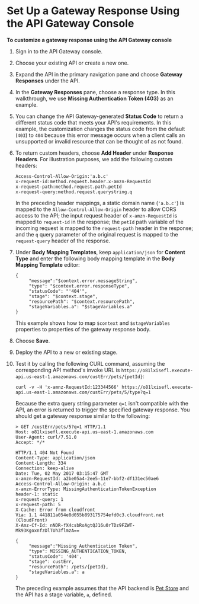 # Set Up a Gateway Response Using the API Gateway Console<a name="set-up-gateway-response-using-the-console"></a>

**To customize a gateway response using the API Gateway console**

1. Sign in to the API Gateway console\.

1. Choose your existing API or create a new one\.

1. Expand the API in the primary navigation pane and choose **Gateway Responses** under the API\. 

1. In the **Gateway Responses** pane, choose a response type\. In this walkthrough, we use **Missing Authentication Token \(403\)** as an example\. 

1. You can change the API Gateway\-generated **Status Code** to return a different status code that meets your API's requirements\. In this example, the customization changes the status code from the default \(`403`\) to `404` because this error message occurs when a client calls an unsupported or invalid resource that can be thought of as not found\.

1. To return custom headers, choose **Add Header** under **Response Headers**\. For illustration purposes, we add the following custom headers: 

   ```
   Access-Control-Allow-Origin:'a.b.c'
   x-request-id:method.request.header.x-amzn-RequestId
   x-request-path:method.request.path.petId
   x-request-query:method.request.querystring.q
   ```

   In the preceding header mappings, a static domain name \(`'a.b.c'`\) is mapped to the `Allow-Control-Allow-Origin` header to allow CORS access to the API; the input request header of `x-amzn-RequestId` is mapped to `request-id` in the response; the `petId` path variable of the incoming request is mapped to the `request-path` header in the response; and the `q` query parameter of the original request is mapped to the `request-query` header of the response\.

1. Under **Body Mapping Templates**, keep `application/json` for **Content Type** and enter the following body mapping template in the **Body Mapping Template** editor:

   ```
   {
        "message":"$context.error.messageString",
        "type": "$context.error.responseType",
        "statusCode": "'404'",
        "stage": "$context.stage",
        "resourcePath": "$context.resourcePath",
        "stageVariables.a": "$stageVariables.a"
   }
   ```

   This example shows how to map `$context` and `$stageVariables` properties to properties of the gateway response body\.

1. Choose **Save**\.

1. Deploy the API to a new or existing stage\.

1. Test it by calling the following CURL command, assuming the corresponding API method's invoke URL is `https://o81lxisefl.execute-api.us-east-1.amazonaws.com/custErr/pets/{petId}`:

   ```
   curl -v -H 'x-amnz-RequestId:123344566' https://o81lxisefl.execute-api.us-east-1.amazonaws.com/custErr/pets/5/type?q=1
   ```

   Because the extra query string parameter `q=1` isn't compatible with the API, an error is returned to trigger the specified gateway response\. You should get a gateway response similar to the following:

   ```
   > GET /custErr/pets/5?q=1 HTTP/1.1
   Host: o81lxisefl.execute-api.us-east-1.amazonaws.com
   User-Agent: curl/7.51.0
   Accept: */*
    
   HTTP/1.1 404 Not Found
   Content-Type: application/json
   Content-Length: 334
   Connection: keep-alive
   Date: Tue, 02 May 2017 03:15:47 GMT
   x-amzn-RequestId: a2be05a4-2ee5-11e7-bbf2-df131ec50ae6
   Access-Control-Allow-Origin: a.b.c
   x-amzn-ErrorType: MissingAuthenticationTokenException
   header-1: static
   x-request-query: 1
   x-request-path: 5
   X-Cache: Error from cloudfront
   Via: 1.1 441811a054e8d055b893175754efd0c3.cloudfront.net (CloudFront)
   X-Amz-Cf-Id: nNDR-fX4csbRoAgtQJ16u0rTDz9FZWT-Mk93KgoxnfzDlTUh3flmzA==
    
   {
        "message":"Missing Authentication Token",
        "type": MISSING_AUTHENTICATION_TOKEN,
        "statusCode": '404',
        "stage": custErr,
        "resourcePath": /pets/{petId},
        "stageVariables.a": a
   }
   ```

   The preceding example assumes that the API backend is [Pet Store](http://petstore-demo-endpoint.execute-api.com/petstore/pets) and the API has a stage variable, `a`, defined\.